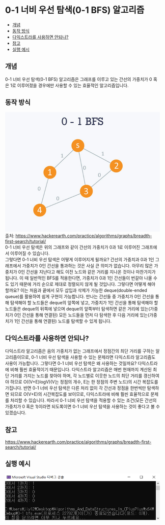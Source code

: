 # 0-1 너비 우선 탐색(0-1 BFS) 알고리즘
- [개념](#개념)
- [동작 방식](#동작-방식)
- [다익스트라를 사용하면 안되나?](#다익스트라를-사용하면-안되나?)
- [참고](#참고)
- [실행 예시](#실행-예시)

## 개념
0-1 너비 우선 탐색(0-1 BFS) 알고리즘은 그래프를 이루고 있는 간선의 가중치가 0 혹은 1로 이루어졌을 경우에만 사용할 수 있는 효율적인 알고리즘입니다.

## 동작 방식
![0-1 bfs](https://github.com/jiy12345/Algorithms_And_DataStructures_In_CPlusPlus/blob/master/Image%20for%20description/0-1%20bfs.jpg)  
출처: https://www.hackerearth.com/practice/algorithms/graphs/breadth-first-search/tutorial/  
0-1 너비 우선 탐색은 위의 그래프와 같이 간선의 가중치가 0과 1로 이루어진 그래프에서 이루어질 수 있습니다.  
그렇다면 0-1 너비 우선 탐색은 어떻게 이루어지게 될까요?
간선의 가중치과 0과 1인 그래프에서 가중치가 0인 간선을 통과하는 것은 사실 큰 의미가 없습니다. 아무리 많은 가중치가 0인 간선을 지난다고 해도 이전 노드와 같은 거리를 지나온 것이나 마찬가지가 됩니다. 이 때 일반적인 BFS를 적용한다면, 가중치가 0과 1인 간선들이 번갈아 나올 수도 있기 때문에 거리 순으로 제대로 정렬되지 않게 될 것입니다. 그렇다면 어떻게 해야 할까요?
이는 처음과 끝에서 모두 삽입과 삭제가 가능한 deque(double-ended queue)를 활용하여 쉽게 구현이 가능합니다. 만나는 간선들 중 가중치가 0인 간선을 통해 탐색해야 할 노드들은 deque의 앞쪽에 넣고, 가중치가 1인 간선을 통해 탐색해야 할 노드들은 deque의 뒤쪽에 넣으며 deque의 앞쪽부터 탐색하면 같은 거리에 있는(가중치가 0인 간선을 통해 연결된) 모든 노드들을 먼저 다 탐색한 후 다음 거리에 있는(가중치가 1인 간선을 통해 연결된) 노드를 탐색할 수 있게 됩니다.

## 다익스트라를 사용하면 안되나?
다익스트라 알고리즘은 음의 가중치가 없는 그래프에서 정점간의 최단 거리를 구하는 알고리즘이므로, 0-1 너비 우선 탐색을 사용할 수 있는 문제라면 다익스트라 알고리즘도 사용이 가능합니다. 그렇다면 0-1 너비 우선 탐색은 왜 사용하는 것일까요?
다익스트라에 비해 훨씬 효율적이기 때문입니다. 다익스트라 알고리즘은 매번 현재까지 계산된 최단 거리를 가지는 노드를 찾아야 하며, 각 노드별로 이웃한 노드의 최단 거리를 갱신하여야 하므로 O((V+E)logV)(V는 정점의 개수, E는 한 정점의 주변 노드)의 시간 복잡도를 가집니다. 반면 0-1 너비 우선 탐색은 다른 처리 없이 각 간선과 정점을 한번씩만 탐색하면 되므로 O(V+E)의 시간복잡도를 보이므로, 다익스트라에 비해 훨씬 효율적으로 문제를 처리할 수 있습니다. 따라서 0-1 너비 우선 탐색을 적용할 수 있는 조건(모든 간선의 가중치가 0 혹은 1)이라면 되도록이면 0-1 너비 우선 탐색을 사용하는 것이 좋다고 볼 수 있겠습니다.

## 참고
https://www.hackerearth.com/practice/algorithms/graphs/breadth-first-search/tutorial/

## 실행 예시
![0-1 bfs test](https://github.com/jiy12345/Algorithms_And_DataStructures_In_CPlusPlus/blob/master/result%20images/0-1%20bfs%20test.png)


